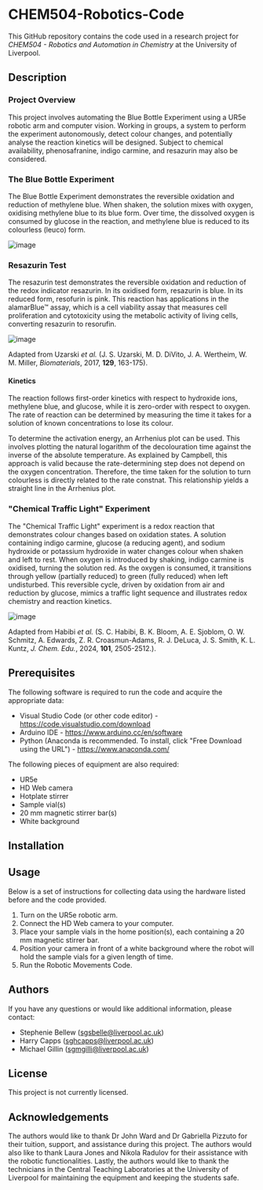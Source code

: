 # CHEM504-Robotics-Code
This GitHub repository contains the code used in a research project for _CHEM504 - Robotics and Automation in Chemistry_ at the University of Liverpool.

## Description

### Project Overview

This project involves automating the Blue Bottle Experiment using a UR5e robotic arm and computer vision. Working in groups, a system to perform the experiment autonomously, detect colour changes, and potentially analyse the reaction kinetics will be designed. Subject to chemical availability, phenosafranine, indigo carmine, and resazurin may also be considered.

### The Blue Bottle Experiment

The Blue Bottle Experiment demonstrates the reversible oxidation and reduction of methylene blue. When shaken, the solution mixes with oxygen, oxidising methylene blue to its blue form. Over time, the dissolved oxygen is consumed by glucose in the reaction, and methylene blue is reduced to its colourless (leuco) form.

![image](https://github.com/user-attachments/assets/f0d46fd7-f9c2-44cb-8bfc-536ab88977f2)

### Resazurin Test

The resazurin test demonstrates the reversible oxidation and reduction of the redox indicator resazurin. In its oxidised form, resazurin is blue. In its reduced form, resofurin is pink. This reaction has applications in the alamarBlue™ assay, which is a cell viability assay that measures cell proliferation and cytotoxicity using the metabolic activity of living cells, converting resazurin to resorufin.

![image](https://github.com/user-attachments/assets/29d70cac-7c86-445c-af21-293f21e1efc4)

Adapted from Uzarski _et al._ (J. S. Uzarski, M. D. DiVito, J. A. Wertheim, W. M. Miller, _Biomaterials_, 2017, **129**, 163-175).

#### Kinetics

The reaction follows first-order kinetics with respect to hydroxide ions, methylene blue, and glucose, while it is zero-order with respect to oxygen. The rate of reaction can be determined by measuring the time it takes for a solution of known concentrations to lose its colour.

To determine the activation energy, an Arrhenius plot can be used. This involves plotting the natural logarithm of the decolouration time against the inverse of the absolute temperature. As explained by Campbell, this approach is valid because the rate-determining step does not depend on the oxygen concentration. Therefore, the time taken for the solution to turn colourless is directly related to the rate constnat. This relationship yields a straight line in the Arrhenius plot.

### "Chemical Traffic Light" Experiment

The "Chemical Traffic Light" experiment is a redox reaction that demonstrates colour changes based on oxidation states. A solution containing indigo carmine, glucose (a reducing agent), and sodium hydroxide or potassium hydroxide in water changes colour when shaken and left to rest. When oxygen is introduced by shaking, indigo carmine is oxidised, turning the solution red. As the oxygen is consumed, it transitions through yellow (partially reduced) to green (fully reduced) when left undisturbed. This reversible cycle, driven by oxidation from air and reduction by glucose, mimics a traffic light sequence and illustrates redox chemistry and reaction kinetics.

![image](https://github.com/user-attachments/assets/f2aa221a-4378-4d13-a24b-a467d02ccecd)

Adapted from Habibi _et al._ (S. C. Habibi, B. K. Bloom, A. E. Sjoblom, O. W. Schmitz, A. Edwards, Z. R. Croasmun-Adams, R. J. DeLuca, J. S. Smith, K. L. Kuntz, _J. Chem. Edu._, 2024, **101**, 2505-2512.).

## Prerequisites

The following software is required to run the code and acquire the appropriate data:

- Visual Studio Code (or other code editor) - https://code.visualstudio.com/download
- Arduino IDE - https://www.arduino.cc/en/software
- Python (Anaconda is recommended. To install, click "Free Download using the URL") - https://www.anaconda.com/

The following pieces of equipment are also required:

- UR5e
- HD Web camera
- Hotplate stirrer
- Sample vial(s)
- 20 mm magnetic stirrer bar(s)
- White background

## Installation


## Usage

Below is a set of instructions for collecting data using the hardware listed before and the code provided.
1. Turn on the UR5e robotic arm.
2. Connect the HD Web camera to your computer.
3. Place your sample vials in the home position(s), each containing a 20 mm magnetic stirrer bar.
4. Position your camera in front of a white background where the robot will hold the sample vials for a given length of time.
5. Run the Robotic Movements Code.

## Authors
If you have any questions or would like additional information, please contact:
- Stephenie Bellew (sgsbelle@liverpool.ac.uk)
- Harry Capps (sghcapps@liverpool.ac.uk)
- Michael Gillin (sgmgilli@liverpool.ac.uk)

## License
This project is not currently licensed.

## Acknowledgements
The authors would like to thank Dr John Ward and Dr Gabriella Pizzuto for their tuition, support, and assistance during this project. The authors would also like to thank Laura Jones and Nikola Radulov for their assistance with the robotic functionalities. Lastly, the authors would like to thank the technicians in the Central Teaching Laboratories at the University of Liverpool for maintaining the equipment and keeping the students safe.
